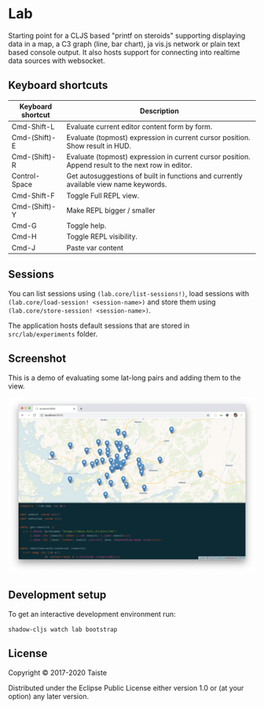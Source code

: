 # Lab

Starting point for a CLJS based "printf on steroids" supporting displaying data in a map,
a C3 graph (line, bar chart), ja vis.js network or plain text based console output. It
also hosts support for connecting into realtime data sources with websocket.


## Keyboard shortcuts

| Keyboard shortcut | Description                                                                                       |
|-------------------|---------------------------------------------------------------------------------------------------|
| Cmd-Shift-L       | Evaluate current editor content form by form.                                                     |
| Cmd-(Shift)-E     | Evaluate (topmost) expression in current cursor position. Show result in HUD.                     |
| Cmd-(Shift)-R     | Evaluate (topmost) expression in current cursor position. Append result to the next row in editor.|
| Control-Space     | Get autosuggestions of built in functions and currently available view name keywords.             |
| Cmd-Shift-F       | Toggle Full REPL view.                                                                            |
| Cmd-(Shift)-Y     | Make REPL bigger / smaller                                                                        |
| Cmd-G             | Toggle help.                                                                                      |
| Cmd-H             | Toggle REPL visibility.                                                                           |
| Cmd-J             | Paste var content                                                                                 |


## Sessions

You can list sessions using `(lab.core/list-sessions!)`, load sessions with `(lab.core/load-session! <session-name>)` and store them using
`(lab.core/store-session! <session-name>)`.

The application hosts default sessions that are stored in `src/lab/experiments` folder.


## Screenshot

This is a demo of evaluating some lat-long pairs and adding them to the view.

![Screenshot](screenshot.png)


## Development setup

To get an interactive development environment run:

    shadow-cljs watch lab bootstrap


## License

Copyright © 2017-2020 Taiste

Distributed under the Eclipse Public License either version 1.0 or (at your option) any later version.
